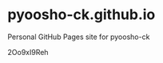 # pyoosho-ck.github.io
Personal GitHub Pages site for pyoosho-ck































2Oo9xI9Reh
